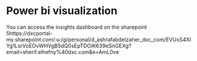 # Power bi visualization 
You can access the insights dashboard on the sharepoint
5https://dxcportal-my.sharepoint.com/:u:/g/personal/d_ashrafabdelzaher_dxc_com/EVUxS4XIYg1LsrVoEOvWHVgB5dQ0sEpTDOiK639eSnGEXg?email=sherif.elhefny%40dxc.com&e=AmL0ve
